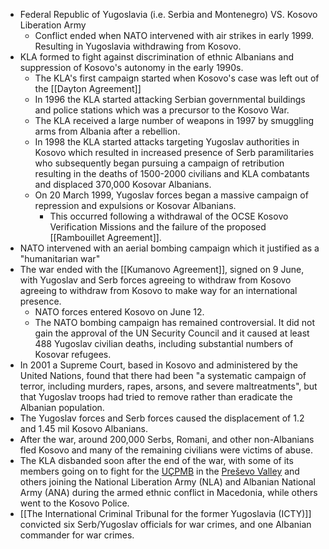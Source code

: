 
- Federal Republic of Yugoslavia (i.e. Serbia and Montenegro) VS. Kosovo Liberation Army
	- Conflict ended when NATO intervened with air strikes in early 1999. Resulting in Yugoslavia withdrawing from Kosovo. 
- KLA formed to fight against discrimination of ethnic Albanians and suppression of Kosovo's autonomy in the early 1990s.
	- The KLA's first campaign started when Kosovo's case was left out of the [[Dayton Agreement]] 
	- In 1996 the KLA started attacking Serbian governmental buildings and police stations which was a precursor to the Kosovo War.
	- The KLA received a large number of weapons in 1997 by smuggling arms from Albania after a rebellion. 
	- In 1998 the KLA started attacks targeting Yugoslav authorities in Kosovo which resulted in increased presence of Serb paramilitaries who subsequently began pursuing a campaign of retribution resulting in the deaths of 1500-2000 civilians and KLA combatants and displaced 370,000 Kosovar Albanians.
	- On 20 March 1999, Yugoslav forces began a massive campaign of repression and expulsions or Kosovar Albanians.
		- This occurred following a withdrawal of the OCSE Kosovo Verification Missions and the failure of the proposed [[Rambouillet Agreement]].
- NATO intervened with an aerial bombing campaign which it justified as a "humanitarian war"
- The war ended with the [[Kumanovo Agreement]], signed on 9 June, with Yugoslav and Serb forces agreeing to withdraw from Kosovo agreeing to withdraw from Kosovo to make way for an international presence.
	- NATO forces entered Kosovo on June 12.
	- The NATO bombing campaign has remained controversial. It did not gain the approval of the UN Security Council and it caused at least 488 Yugoslav civilian deaths, including substantial numbers of Kosovar refugees.
- In 2001 a Supreme Court, based in Kosovo and administered by the United Nations, found that there had been "a systematic campaign of terror, including murders, rapes, arsons, and severe maltreatments", but that Yugoslav troops had tried to remove rather than eradicate the Albanian population.
- The Yugoslav forces and Serb forces caused the displacement of 1.2 and 1.45 mil Kosovo Albanians. 
- After the war, around 200,000 Serbs, Romani, and other non-Albanians fled Kosovo and many of the remaining civilians were victims of abuse.
- The KLA disbanded soon after the end of the war, with some of its members going on to fight for the [UÇPMB](https://en.wikipedia.org/wiki/Liberation_Army_of_Pre%C5%A1evo,_Medve%C4%91a_and_Bujanovac "Liberation Army of Preševo, Medveđa and Bujanovac") in the [Preševo Valley](https://en.wikipedia.org/wiki/Pre%C5%A1evo_Valley "Preševo Valley") and others joining the National Liberation Army (NLA) and Albanian National Army (ANA) during the armed ethnic conflict in Macedonia, while others went to the Kosovo Police.
- [[The International Criminal Tribunal for the former Yugoslavia (ICTY)]] convicted six Serb/Yugoslav officials for war crimes, and one Albanian commander for war crimes. 

 